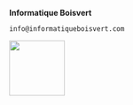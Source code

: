 
**Informatique Boisvert**

```
info@informatiqueboisvert.com
```
<img align="left" width="100" height="100" src="https://github.com/informatiqueboisvert/informatiqueboisvert.github.io/assets/130930558/55793611-7215-4f63-b57f-0915c4cbb74c">
